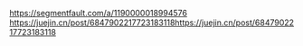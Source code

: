 https://segmentfault.com/a/1190000018994576
https://juejin.cn/post/6847902217723183118https://juejin.cn/post/6847902217723183118
